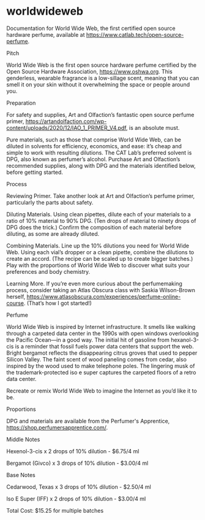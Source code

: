 # worldwideweb
Documentation for World Wide Web, the first certified open source hardware perfume, available at https://www.catlab.tech/open-source-perfume.

Pitch

World Wide Web is the first open source hardware perfume certified by the Open Source Hardware Association, https://www.oshwa.org. This genderless, wearable fragrance is a low-sillage scent, meaning that you can smell it on your skin without it overwhelming the space or people around you.


Preparation

For safety and supplies, Art and Olfaction’s fantastic open source perfume primer, https://artandolfaction.com/wp-content/uploads/2020/12/IAO_1_PRIMER_V4.pdf, is an absolute must. 

Pure materials, such as those that comprise World Wide Web, can be diluted in solvents for efficiency, economics, and ease: it’s cheap and simple to work with resulting dilutions. The CAT Lab’s preferred solvent is DPG, also known as perfumer’s alcohol. Purchase Art and Olfaction’s recommended supplies, along with DPG and the materials identified below, before getting started.


Process

Reviewing Primer. Take another look at Art and Olfaction’s perfume primer, particularly the parts about safety.

Diluting Materials.  Using clean pipettes, dilute each of your materials to a ratio of 10% material to 90% DPG. (Ten drops of material to ninety drops of DPG does the trick.) Confirm the composition of each material before diluting, as some are already diluted.

Combining Materials. Line up the 10% dilutions you need for World Wide Web. Using each vial’s dropper or a clean pipette,  combine the dilutions to create an accord. (The recipe can be scaled up to create bigger batches.) Play with the proportions of World Wide Web to discover what suits your preferences and body chemistry. 

Learning More. If you’re even more curious about the perfumemaking process, consider taking an Atlas Obscura class with Saskia Wilson-Brown herself, https://www.atlasobscura.com/experiences/perfume-online-course. (That’s how I got started!)


Perfume

World Wide Web is inspired by Internet infrastructure. It smells like walking through a carpeted data center in the 1990s with open windows overlooking the Pacific Ocean—in a good way. The initial hit of gasoline from hexanol-3-cis is a reminder that fossil fuels power data centers that support the web. Bright bergamot reflects the disappearing citrus groves that used to pepper Silicon Valley. The faint scent of wood paneling comes from cedar, also inspired by the wood used to make telephone poles. The lingering musk of the trademark-protected iso e super captures the carpeted floors of a retro data center.

Recreate or remix World Wide Web to imagine the Internet as you’d like it to be.


Proportions

DPG and materials are available from the Perfumer's Apprentice, https://shop.perfumersapprentice.com/.

Middle Notes

Hexenol-3-cis x 2 drops of 10% dilution - $6.75/4 ml

Bergamot (Givco) x 3 drops of 10% dilution - $3.00/4 ml

Base Notes

Cedarwood, Texas x 3 drops of 10% dilution - $2.50/4 ml 

Iso E Super (IFF) x 2 drops of 10% dilution - $3.00/4 ml

Total Cost: $15.25 for multiple batches

